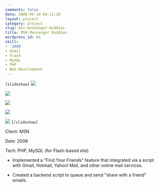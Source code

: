 ```yaml
---
comments: false
date: 2008-09-19 04:11:28
layout: project
category: project
slug: msn-messenger-buddies
title: MSN Messenger Buddies
wordpress_id: 64
skill:
- '2008'
- Email
- Flash
- MySQL
- PHP
- Web Development
---
```


`[slideshow]`
![](http://ruten.ca/wp-content/uploads/2012/03/buddy-full.jpg)

![](http://ruten.ca/wp-content/uploads/2012/03/buddy1.5.jpg)

![](http://ruten.ca/wp-content/uploads/2012/03/buddy2.jpg)

![](http://ruten.ca/wp-content/uploads/2012/03/buddy3.jpg)

![](http://ruten.ca/wp-content/uploads/2012/03/buddy4.jpg)
`[/slideshow]`

Client: MSN

Date: 2008

Tech: PHP, MySQL (for Flash-based site)



	
  * Implemented a "Find Your Friends" feature that integrated via a script with Gmail, Hotmail, Yahoo! Mail, and other online mail services.

	
  * Created a backend script to queue and send "share with a friend" emails.


